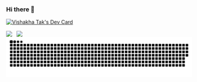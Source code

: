 ### Hi there 👋

<!--
**vc-vishakha/vc-vishakha** is a ✨ _special_ ✨ repository because its `README.md` (this file) appears on your GitHub profile.

Here are some ideas to get you started:

- 🔭 I’m currently working on ...
- 🌱 I’m currently learning ...
- 👯 I’m looking to collaborate on ...
- 🤔 I’m looking for help with ...
- 💬 Ask me about ...
- 📫 How to reach me: ...
- 😄 Pronouns: ...
- ⚡ Fun fact: ...
-->
<a href="https://app.daily.dev/vishakhatak"><img src="https://api.daily.dev/devcards/v2/ZdfZd2ci42ddKjzR1agIq.png?type=wide&r=a7d" width="652" alt="Vishakha Tak's Dev Card"/></a>

<!-- ![Top Langs](https://github-readme-stats.vercel.app/api/top-langs/?username=vc-vishakha&size_weight=0.5&count_weight=0.5&langs_count=8&hide=html)

![Vishakha's GitHub stats](https://github-readme-stats.vercel.app/api?username=vc-vishakha&show_icons=true&include_all_commits=true) -->

<div>
<img align="center" src="https://github-readme-stats.vercel.app/api/top-langs/?username=vc-vishakha&size_weight=0.5&count_weight=0.5&langs_count=8&hide=html,Handlebars" /> &nbsp;
<img align="center" src="https://github-readme-stats.vercel.app/api?username=vc-vishakha&show_icons=true&include_all_commits=true" />
</div>

<div align="center">
  <picture>
    <source media="(prefers-color-scheme: light)" srcset="https://github.com/vc-vishakha/vc-vishakha/blob/output/github-contribution-grid-snake.svg">
    <img alt="github contribution grid snake animation" src="https://github.com/vc-vishakha/vc-vishakha/blob/output/github-contribution-grid-snake.svg">
  </picture>
</div>
